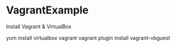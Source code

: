 # VagrantExample


Install Vagrant & VirtualBox


yum install virtualbox vagrant
vagrant plugin install vagrant-vbguest
